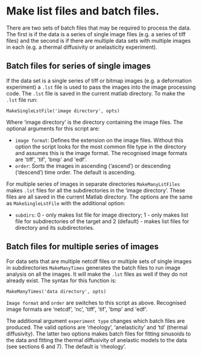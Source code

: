 # Make list files and batch files.

There are two sets of batch files that may be required to process the data. The first is if the data
is a series of single image files (e.g. a series of tiff files) and the second is if there are multiple
data sets with multiple images in each (e.g. a thermal diffusivity or anelasticity experiment).

## Batch files for series of single images

If the data set is a single series of tiff or bitmap images (e.g. a deformation experiment) a `.lst` file
is used to pass the images into the image processing code. The `.lst` file is saved in the current matlab 
directory. To make the `.lst` file run:
```
MakeSingleLstFile('image directory', opts)
```
Where ‘image directory’ is the directory containing the image files. The optional arguments for this script
are:
* `image format`: Defines the extension on the image files. Without this option the script looks for 
the most common file type in the directory and assumes this is the image format. The recognised image formats are 
'tiff', 'tif', 'bmp' and 'edf'.
* `order`: Sorts the images in ascending (‘ascend’) or descending (‘descend’) time order. The default is ascending.

For multiple series of images in separate directories `MakeManyLstFiles` makes `.lst` files for all the subdirectories in the 
‘image directory’. These files are all saved in the current Matlab directory. The options are the same as `MakeSingleLstFile`
with the additional option: 
* `subdirs`: 0 - only makes list file for image directory; 1 - only makes list file for subdirectories of the target and
2 (default) - makes list files for directory and its subdirectories.

## Batch files for multiple series of images

For data sets that are multiple netcdf files or multiple sets of single images in subdirectories 
`MakeManyTimes` generates the batch files to run image analysis on all the images. It will make 
the `.lst` files as well if they do not already exist. The syntax for this function is: 
```
MakeManyTimes('data directory', opts)
```
`Image format` and `order` are switches to this script as above. Recognised image formats are 
‘netcdf’, ‘nc’, 'tiff', 'tif', 'bmp' and 'edf'.

The additional argument `experiment type` changes which batch files are produced. The valid 
options are ‘rheology’, ‘anelasticity’ and ‘td’ (thermal diffusivity). The latter two options 
makes batch files for fitting sinusoids to the data and fitting the thermal diffusivity of anelastic
models to the data (see sections 6 and 7). The default is ‘rheology’.
